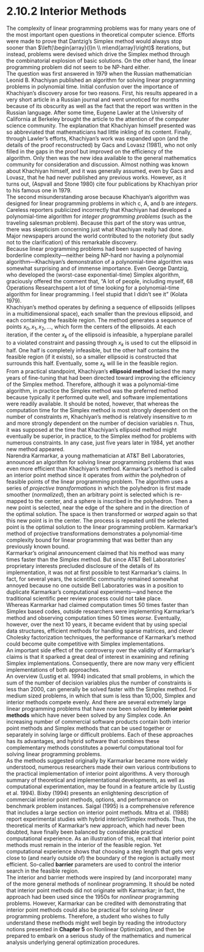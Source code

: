 # 2.10.2 Interior Methods

The complexity of linear programming problems was for many years one of the most important open questions in theoretical computer science. Efforts were made to prove that Dantzig’s Simplex method would always stop sooner than $\left(\begin{array}{l}n \\ m\end{array}\right)$ iterations, but instead, problems were devised which drive the Simplex method through the combinatorial explosion of basic solutions. On the other hand, the linear programming problem did not seem to be NP-hard either. <br> 
The question was first answered in 1979 when the Russian mathematician Leonid B. Khachiyan published an algorithm for solving linear programming problems in polynomial time. Initial confusion over the importance of Khachiyan’s discovery arose for two reasons. First, his results appeared in a very short article in a Russian journal and went unnoticed for months because of its obscurity as well as the fact that the report was written in the Russian language. After some time, Eugene Lawler at the University of California at Berkeley brought the article to the attention of the computer science community. The explanation that Khachiyan himself presented was so abbreviated that mathematicians had little inkling of its content. Finally, through Lawler’s efforts, Khachiyan’s work was expanded upon (and the details of the proof reconstructed) by Gacs and Lovasz (1981), who not only filled in the gaps in the proof but improved on the efficiency of the algorithm. Only then was the new idea available to the general mathematics community for consideration and discussion. Almost nothing was known about Khachiyan himself, and it was generally assumed, even by Gacs and Lovasz, that he had never published any previous works. However, as it turns out, (Aspvall and Stone 1980) cite four publications by Khachiyan prior to his famous one in 1979. <br> 
The second misunderstanding arose because Khachiyan’s algorithm was designed for linear programming problems in which c, A, and b are *integers*. Careless reporters publicized incorrectly that Khachiyan had developed a polynomial-time algorithm for *integer programming problems* (such as the traveling salesman problem). Because this part of the story was untrue, there was skepticism concerning just what Khachiyan really had done. Major newspapers around the world contributed to the notoriety (but sadly not to the clarification) of this remarkable discovery. <br> 
Because linear programming problems had been suspected of having borderline complexity—neither being NP-hard nor having a polynomial algorithm—Khachiyan’s demonstration of a polynomial-time algorithm was somewhat surprising and of immense importance. Even George Dantzig, who developed the (worst-case exponential-time) Simplex algorithm, graciously offered the comment that, “A lot of people, including myself, 68 Operations Researchspent a lot of time looking for a polynomial-time algorithm for linear programming. I feel stupid that I didn’t see it” (Kolata 1979). <br>
Khachiyan’s method operates by defining a sequence of ellipsoids (ellipses in a multidimensional space), each smaller than the previous ellipsoid, and each containing the feasible region. The method generates a sequence of points $x_0, x_1, x_2, \dots ,$ which form the centers of the ellipsoids. At each iteration, if the center $x_k$ of the ellipsoid is infeasible, a hyperplane parallel to a violated constraint and passing through $x_k$ is used to cut the ellipsoid in half. One half is completely infeasible, but the other half contains the feasible region (if it exists), so a smaller ellipsoid is constructed that surrounds this half. Eventually, some $x_k$ will lie in the feasible region. <br> 
From a practical standpoint, Khachiyan’s **ellipsoid method** lacked the many years of fine-tuning that had been directed toward improving the efficiency of the Simplex method. Therefore, although it was a polynomial-time algorithm, in practice the Simplex method was the preferred method because typically it performed quite well, and software implementations were readily available. It should be noted, however, that whereas the computation time for the Simplex method is most strongly dependent on the number of constraints $m$, Khachiyan’s method is relatively insensitive to $m$ and more strongly dependent on the number of decision variables $n$. Thus, it was supposed at the time that Khachiyan’s ellipsoid method might eventually be superior, in practice, to the Simplex method for problems with numerous constraints. In any case, just five years later in 1984, yet another new method appeared. <br> 
Narendra Karmarkar, a young mathematician at AT&T Bell Laboratories, announced an algorithm for solving linear programming problems that was even more efficient than Khachiyan’s method. Karmarkar’s method is called an interior point method since it operates from *within* the polyhedron of feasible points of the linear programming problem. The algorithm uses a series of *projective transformations* in which the polyhedron is first made smoother (*normalized*), then an arbitrary point is selected which is re-mapped to the center, and a sphere is inscribed in the polyhedron. Then a new point is selected, near the edge of the sphere and in the direction of the optimal solution. The space is then transformed or *warped* again so that this new point is in the center. The process is repeated until the selected point is the optimal solution to the linear programming problem. Karmarkar’s method of projective transformations demonstrates a polynomial-time complexity bound for linear programming that was better than any previously known bound. <br>
Karmarkar’s original announcement claimed that his method was many times faster than the Simplex method. But since AT&T Bell Laboratories’ proprietary interests precluded disclosure of the details of its implementation, it was not at first possible to test Karmarkar’s claims. In fact, for several years, the scientific community remained somewhat annoyed because no one outside Bell Laboratories was in a position to duplicate Karmarkar’s computational experiments—and hence the traditional scientific peer review process could not take place. <br>
Whereas Karmarkar had claimed computation times 50 times faster than Simplex based codes, outside researchers were implementing Karmarkar’s method and observing computation times 50 times *worse*. Eventually, however, over the next 10 years, it became evident that by using special data structures, efficient methods for handling sparse matrices, and clever Cholesky factorization techniques, the performance of Karmarkar’s method could become quite competitive with Simplex implementations. <br> 
An important side effect of the controversy over the validity of Karmarkar’s claims is that it sparked a great deal of interest in examining and refining Simplex implementations. Consequently, there are now many very efficient implementations of both approaches. <br> 
An overview (Lustig et al. 1994) indicated that small problems, in which the sum of the number of decision variables plus the number of constraints is less than 2000, can generally be solved faster with the Simplex method. For medium sized problems, in which that sum is less than 10,000, Simplex and interior methods compete evenly. And there are several extremely large linear programming problems that have now been solved by **interior point methods** which have never been solved by any Simplex code. An increasing number of commercial software products contain both interior point methods and Simplex methods that can be used together or separately in solving large or difficult problems. Each of these approaches has its advantages, and hybrid software that combines these complementary methods constitutes a powerful computational tool for solving linear programming problems. <br> 
As the methods suggested originally by Karmarkar became more widely understood, numerous researchers made their own various contributions to the practical implementation of interior point algorithms. A very thorough summary of theoretical and implementational developments, as well as computational experimentation, may be found in a feature article by (Lustig et al. 1994). Bixby (1994) presents an enlightening description of commercial interior point methods, options, and performance on benchmark problem instances. Saigal (1995) is a comprehensive reference that includes a large section on interior point methods. Mitra et al. (1988) report experimental studies with hybrid interior/Simplex methods. Thus, the theoretical merits of Karmarkar’s new approach, which had never been doubted, have finally been balanced by considerable practical computational experience. As an illustration of this, recall that interior point methods must remain in the interior of the feasible region. Yet computational experience shows that choosing a step length that gets very close to (and nearly outside of) the boundary of the region is actually most efficient. So-called **barrier** parameters are used to control the interior search in the feasible region. <br> 
The interior and barrier methods were inspired by (and incorporate) many of the more general methods of nonlinear programming. It should be noted that interior point methods did not originate with Karmarkar; in fact, the approach had been used since the 1950s for *nonlinear* programming problems. However, Karmarkar can be credited with demonstrating that interior point methods could also be practical for solving *linear* programming problems. Therefore, a student who wishes to fully understand these methods might well begin by reading the introductory notions presented in **Chapter 5** on Nonlinear Optimization, and then be prepared to embark on a serious study of the mathematics and numerical analysis underlying general optimization procedures.